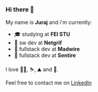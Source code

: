 ### Hi there 👋

My name is **Juraj** and i'm currently:
 - 🎓 studying at **FEI STU**
 - 💼 sw dev at **Netgrif**
 - 💼 fullstack dev at **Madwire**
 - 💼 fullstack dev at **Sentire**
 
I love 🚵‍♂️, ⛷️, ⛰️ and 🚗.

Feel free to contact me on [LinkedIn](https://www.linkedin.com/in/juraj-revaj/)

<!--
**jRevaj/jRevaj** is a ✨ _special_ ✨ repository because its `README.md` (this file) appears on your GitHub profile.

Here are some ideas to get you started:

- 🔭 I’m currently working on ...
- 🌱 I’m currently learning ...
- 👯 I’m looking to collaborate on ...
- 🤔 I’m looking for help with ...
- 💬 Ask me about ...
- 📫 How to reach me: ...
- 😄 Pronouns: ...
- ⚡ Fun fact: ...
-->
